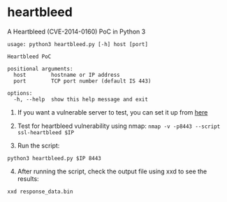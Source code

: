 # heartbleed
A Heartbleed (CVE-2014-0160) PoC in Python 3

```
usage: python3 heartbleed.py [-h] host [port]

Heartbleed PoC

positional arguments:
  host        hostname or IP address
  port        TCP port number (default IS 443)

options:
  -h, --help  show this help message and exit
```

1. If you want a vulnerable server to test, you can set it up from [here](https://github.com/jas9reet/heartbleed-lab "Heartbleed lab")
2. Test for heartbleed vulnerability using nmap:
```nmap -v -p8443 --script ssl-heartbleed $IP```

3. Run the script:
```
python3 heartbleed.py $IP 8443
```
4. After running the script, check the output file using xxd to see the results:
```
xxd response_data.bin
```
